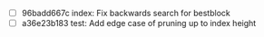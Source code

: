 - [ ] 96badd667c index: Fix backwards search for bestblock
- [ ] a36e23b183 test: Add edge case of pruning up to index height